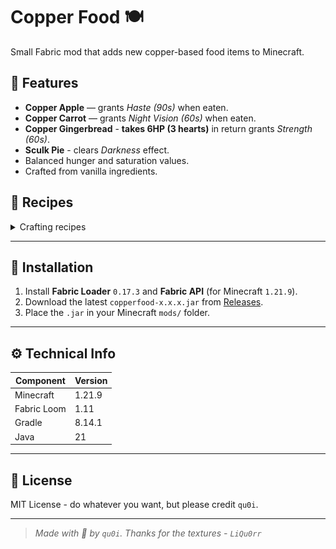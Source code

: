 # Copper Food 🍽️
Small Fabric mod that adds new copper-based food items to Minecraft.

## 🧩 Features
- **Copper Apple** — grants *Haste (90s)* when eaten.
- **Copper Carrot** — grants *Night Vision (60s)* when eaten.
- **Copper Gingerbread** - **takes 6HP (3 hearts)** in return grants *Strength (60s)*.
- **Sculk Pie** - clears *Darkness* effect.
- Balanced hunger and saturation values.
- Crafted from vanilla ingredients.


## 🧪 Recipes
<details>
<summary>Crafting recipes</summary>

### Copper Apple
![Copper Apple Recipe](media/copper_apple_recipe.png)

### Copper Carrot
![Copper Carrot Recipe](media/copper_carrot_recipe.png)

### Copper Gingerbread
![Copper Gingerbread Recipe](media/copper_gingerbread_recipe.png)

### Sculk Pie
![Sculk Pie Recipe](media/sculk_pie_recipe.png)

</details>

---

## 🧱 Installation
1. Install **Fabric Loader** `0.17.3` and **Fabric API** (for Minecraft `1.21.9`).
2. Download the latest `copperfood-x.x.x.jar` from [Releases](https://github.com/Qu0i/CopperFood/releases).
3. Place the `.jar` in your Minecraft `mods/` folder.

---

## ⚙️ Technical Info
| Component | Version |
|------------|----------|
| Minecraft | 1.21.9 |
| Fabric Loom | 1.11 |
| Gradle | 8.14.1 |
| Java | 21 |

---

## 📄 License
MIT License - do whatever you want, but please credit `qu0i`.

---

> *Made with 🤍 by `qu0i`. Thanks for the textures - `LiQu0rr`*
